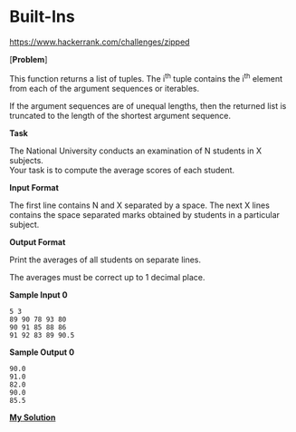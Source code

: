 # Built-Ins

https://www.hackerrank.com/challenges/zipped

[**Problem**]

This function returns a list of tuples. The i<sup>th</sup> tuple contains the i<sup>th</sup> element from each of the argument sequences or iterables.

If the argument sequences are of unequal lengths, then the returned list is truncated to the length of the shortest argument sequence.

**Task**

The National University conducts an examination of N students in X subjects.   
Your task is to compute the average scores of each student.

**Input Format**

The first line contains N and X separated by a space. 
The next X lines contains the space separated marks obtained by students in a particular subject.

**Output Format**

Print the averages of all students on separate lines.

The averages must be correct up to 1 decimal place.

**Sample Input 0**

```
5 3
89 90 78 93 80
90 91 85 88 86  
91 92 83 89 90.5
```

**Sample Output 0**

```
90.0 
91.0 
82.0 
90.0 
85.5 
```

[**My Solution**](answer.py)
